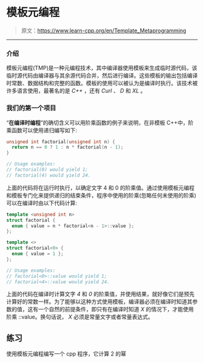 # 模板元编程

> 原文：<https://www.learn-cpp.org/en/Template_Metaprogramming>

* * *

### 介绍

模板元编程(TMP)是一种元编程技术，其中编译器使用模板来生成临时源代码，该临时源代码由编译器与其余源代码合并，然后进行编译。这些模板的输出包括编译时常数、数据结构和完整的函数。模板的使用可以被认为是编译时执行。该技术被许多语言使用，最著名的是 *C++* ，还有 *Curl* 、 *D* 和 *XL* 。

### 我们的第一个项目

“**在编译时编程**”的确切含义可以用阶乘函数的例子来说明，在非模板 C++中，阶乘函数可以使用递归编写如下:

```cpp
unsigned int factorial(unsigned int n) {
  return n == 0 ? 1 : n * factorial(n - 1); 
}

// Usage examples:
// factorial(0) would yield 1;
// factorial(4) would yield 24. 
```

上面的代码将在运行时执行，以确定文字 4 和 0 的阶乘值。通过使用模板元编程和模板专门化来提供递归的结束条件，程序中使用的阶乘(忽略任何未使用的阶乘)可以在编译时由以下代码计算:

```cpp
template <unsigned int n>
struct factorial {
  enum { value = n * factorial<n - 1>::value };
};

template <>
struct factorial<0> {
  enum { value = 1 };
};

// Usage examples:
// factorial<0>::value would yield 1;
// factorial<4>::value would yield 24. 
```

上面的代码在编译时计算文字 *4* 和 *0* 的阶乘值，并使用结果，就好像它们是预先计算好的常数一样。为了能够以这种方式使用模板，编译器必须在编译时知道其参数的值，这有一个自然的前提条件，即只有在编译时知道 *X* 的情况下，才能使用阶乘 <x>::value。换句话说， *X* 必须是常量文字或者常量表达式。</x>

## 练习

使用模板元编程编写一个 cpp 程序，它计算 2 的幂